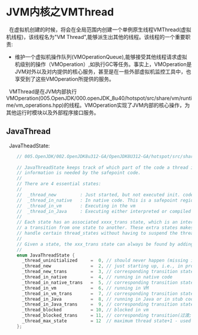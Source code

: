 # JVM内核之VMThread
&nbsp;&nbsp;在虚拟机创建的时候，将会在全局范围内创建一个单例原生线程VMThread(虚拟机线程)，该线程名为"VM Thread",能够派生出其他的线程。该线程的一个重要职责: 
+ 维护一个虚拟机操作队列(VMOperationQueue),能够接受其他线程请求虚拟机级别的操作（VMOperation）,如执行GC等任务。事实上，VMOperation是JVM对外以及对内提供的核心服务，甚至是在一些外部虚拟机监控工具中，也享受到了这些VMOperation所提供的服务。

&nbsp;&nbsp;VMThread是在JVM内部执行VMOperation(005.OpenJDK/000.openJDK_8u40/hotspot/src/share/vm/runtime/vm_operations.hpp)的线程。VMOperation实现了JVM内部的核心操作，为其他运行时模块以及外部程序接口服务。

## JavaThread
&nbsp;&nbsp;JavaTheadState:
```c
    // 005.OpenJDK/002.OpenJDK8u312-GA/OpenJDK8U312-GA/hotspot/src/share/vm/utilities/globalDefinitions.hpp
    
    // JavaThreadState keeps track of which part of the code a thread is executing in. This
    // information is needed by the safepoint code.
    //
    // There are 4 essential states:
    //
    //  _thread_new         : Just started, but not executed init. code yet (most likely still in OS init code)
    //  _thread_in_native   : In native code. This is a safepoint region, since all oops will be in jobject handles
    //  _thread_in_vm       : Executing in the vm
    //  _thread_in_Java     : Executing either interpreted or compiled Java code (or could be in a stub)
    //
    // Each state has an associated xxxx_trans state, which is an intermediate state used when a thread is in
    // a transition from one state to another. These extra states makes it possible for the safepoint code to
    // handle certain thread_states without having to suspend the thread - making the safepoint code faster.
    //
    // Given a state, the xxx_trans state can always be found by adding 1.
    //
    enum JavaThreadState {
      _thread_uninitialized     =  0, // should never happen (missing initialization)
      _thread_new               =  2, // just starting up, i.e., in process of being initialized
      _thread_new_trans         =  3, // corresponding transition state (not used, included for completness)
      _thread_in_native         =  4, // running in native code
      _thread_in_native_trans   =  5, // corresponding transition state
      _thread_in_vm             =  6, // running in VM
      _thread_in_vm_trans       =  7, // corresponding transition state
      _thread_in_Java           =  8, // running in Java or in stub code
      _thread_in_Java_trans     =  9, // corresponding transition state (not used, included for completness)
      _thread_blocked           = 10, // blocked in vm
      _thread_blocked_trans     = 11, // corresponding transition(过渡;转变;) state
      _thread_max_state         = 12  // maximum thread state+1 - used for statistics allocation
    };
```